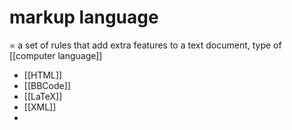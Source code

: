 # markup language
= a set of rules that add extra features to a text document, type of [[computer language]]

- [[HTML]]
- [[BBCode]]
- [[LaTeX]]
- [[XML]]
- 